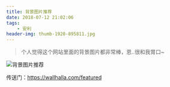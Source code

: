 ```yaml
---
title: 背景图片推荐
date: 2018-07-12 21:02:06
tags: 
    - 安利
header-img: thumb-1920-895811.jpg
---
```

> 个人觉得这个网站里面的背景图片都非常棒，恩..很和我胃口~

![背景图片推荐](http://cdn.eqistu.cn/rojer95/rgimg-recommend.png "背景图片推荐")

传送门：<a href="https://wallhalla.com/featured" target="_blank">https://wallhalla.com/featured</a>